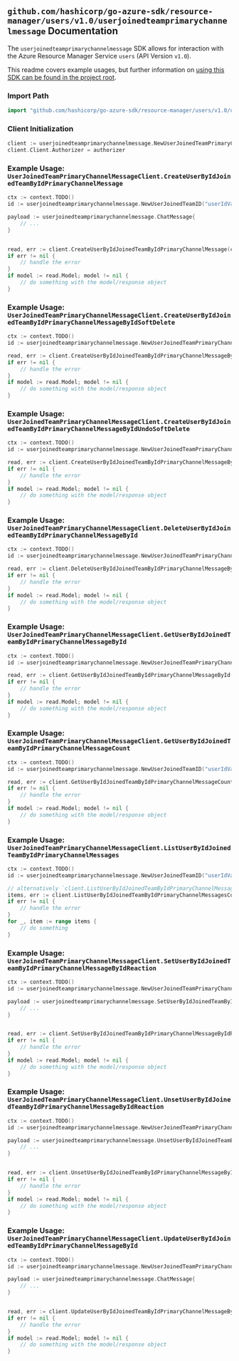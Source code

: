 
## `github.com/hashicorp/go-azure-sdk/resource-manager/users/v1.0/userjoinedteamprimarychannelmessage` Documentation

The `userjoinedteamprimarychannelmessage` SDK allows for interaction with the Azure Resource Manager Service `users` (API Version `v1.0`).

This readme covers example usages, but further information on [using this SDK can be found in the project root](https://github.com/hashicorp/go-azure-sdk/tree/main/docs).

### Import Path

```go
import "github.com/hashicorp/go-azure-sdk/resource-manager/users/v1.0/userjoinedteamprimarychannelmessage"
```


### Client Initialization

```go
client := userjoinedteamprimarychannelmessage.NewUserJoinedTeamPrimaryChannelMessageClientWithBaseURI("https://management.azure.com")
client.Client.Authorizer = authorizer
```


### Example Usage: `UserJoinedTeamPrimaryChannelMessageClient.CreateUserByIdJoinedTeamByIdPrimaryChannelMessage`

```go
ctx := context.TODO()
id := userjoinedteamprimarychannelmessage.NewUserJoinedTeamID("userIdValue", "teamIdValue")

payload := userjoinedteamprimarychannelmessage.ChatMessage{
	// ...
}


read, err := client.CreateUserByIdJoinedTeamByIdPrimaryChannelMessage(ctx, id, payload)
if err != nil {
	// handle the error
}
if model := read.Model; model != nil {
	// do something with the model/response object
}
```


### Example Usage: `UserJoinedTeamPrimaryChannelMessageClient.CreateUserByIdJoinedTeamByIdPrimaryChannelMessageByIdSoftDelete`

```go
ctx := context.TODO()
id := userjoinedteamprimarychannelmessage.NewUserJoinedTeamPrimaryChannelMessageID("userIdValue", "teamIdValue", "chatMessageIdValue")

read, err := client.CreateUserByIdJoinedTeamByIdPrimaryChannelMessageByIdSoftDelete(ctx, id)
if err != nil {
	// handle the error
}
if model := read.Model; model != nil {
	// do something with the model/response object
}
```


### Example Usage: `UserJoinedTeamPrimaryChannelMessageClient.CreateUserByIdJoinedTeamByIdPrimaryChannelMessageByIdUndoSoftDelete`

```go
ctx := context.TODO()
id := userjoinedteamprimarychannelmessage.NewUserJoinedTeamPrimaryChannelMessageID("userIdValue", "teamIdValue", "chatMessageIdValue")

read, err := client.CreateUserByIdJoinedTeamByIdPrimaryChannelMessageByIdUndoSoftDelete(ctx, id)
if err != nil {
	// handle the error
}
if model := read.Model; model != nil {
	// do something with the model/response object
}
```


### Example Usage: `UserJoinedTeamPrimaryChannelMessageClient.DeleteUserByIdJoinedTeamByIdPrimaryChannelMessageById`

```go
ctx := context.TODO()
id := userjoinedteamprimarychannelmessage.NewUserJoinedTeamPrimaryChannelMessageID("userIdValue", "teamIdValue", "chatMessageIdValue")

read, err := client.DeleteUserByIdJoinedTeamByIdPrimaryChannelMessageById(ctx, id)
if err != nil {
	// handle the error
}
if model := read.Model; model != nil {
	// do something with the model/response object
}
```


### Example Usage: `UserJoinedTeamPrimaryChannelMessageClient.GetUserByIdJoinedTeamByIdPrimaryChannelMessageById`

```go
ctx := context.TODO()
id := userjoinedteamprimarychannelmessage.NewUserJoinedTeamPrimaryChannelMessageID("userIdValue", "teamIdValue", "chatMessageIdValue")

read, err := client.GetUserByIdJoinedTeamByIdPrimaryChannelMessageById(ctx, id)
if err != nil {
	// handle the error
}
if model := read.Model; model != nil {
	// do something with the model/response object
}
```


### Example Usage: `UserJoinedTeamPrimaryChannelMessageClient.GetUserByIdJoinedTeamByIdPrimaryChannelMessageCount`

```go
ctx := context.TODO()
id := userjoinedteamprimarychannelmessage.NewUserJoinedTeamID("userIdValue", "teamIdValue")

read, err := client.GetUserByIdJoinedTeamByIdPrimaryChannelMessageCount(ctx, id)
if err != nil {
	// handle the error
}
if model := read.Model; model != nil {
	// do something with the model/response object
}
```


### Example Usage: `UserJoinedTeamPrimaryChannelMessageClient.ListUserByIdJoinedTeamByIdPrimaryChannelMessages`

```go
ctx := context.TODO()
id := userjoinedteamprimarychannelmessage.NewUserJoinedTeamID("userIdValue", "teamIdValue")

// alternatively `client.ListUserByIdJoinedTeamByIdPrimaryChannelMessages(ctx, id)` can be used to do batched pagination
items, err := client.ListUserByIdJoinedTeamByIdPrimaryChannelMessagesComplete(ctx, id)
if err != nil {
	// handle the error
}
for _, item := range items {
	// do something
}
```


### Example Usage: `UserJoinedTeamPrimaryChannelMessageClient.SetUserByIdJoinedTeamByIdPrimaryChannelMessageByIdReaction`

```go
ctx := context.TODO()
id := userjoinedteamprimarychannelmessage.NewUserJoinedTeamPrimaryChannelMessageID("userIdValue", "teamIdValue", "chatMessageIdValue")

payload := userjoinedteamprimarychannelmessage.SetUserByIdJoinedTeamByIdPrimaryChannelMessageByIdReactionRequest{
	// ...
}


read, err := client.SetUserByIdJoinedTeamByIdPrimaryChannelMessageByIdReaction(ctx, id, payload)
if err != nil {
	// handle the error
}
if model := read.Model; model != nil {
	// do something with the model/response object
}
```


### Example Usage: `UserJoinedTeamPrimaryChannelMessageClient.UnsetUserByIdJoinedTeamByIdPrimaryChannelMessageByIdReaction`

```go
ctx := context.TODO()
id := userjoinedteamprimarychannelmessage.NewUserJoinedTeamPrimaryChannelMessageID("userIdValue", "teamIdValue", "chatMessageIdValue")

payload := userjoinedteamprimarychannelmessage.UnsetUserByIdJoinedTeamByIdPrimaryChannelMessageByIdReactionRequest{
	// ...
}


read, err := client.UnsetUserByIdJoinedTeamByIdPrimaryChannelMessageByIdReaction(ctx, id, payload)
if err != nil {
	// handle the error
}
if model := read.Model; model != nil {
	// do something with the model/response object
}
```


### Example Usage: `UserJoinedTeamPrimaryChannelMessageClient.UpdateUserByIdJoinedTeamByIdPrimaryChannelMessageById`

```go
ctx := context.TODO()
id := userjoinedteamprimarychannelmessage.NewUserJoinedTeamPrimaryChannelMessageID("userIdValue", "teamIdValue", "chatMessageIdValue")

payload := userjoinedteamprimarychannelmessage.ChatMessage{
	// ...
}


read, err := client.UpdateUserByIdJoinedTeamByIdPrimaryChannelMessageById(ctx, id, payload)
if err != nil {
	// handle the error
}
if model := read.Model; model != nil {
	// do something with the model/response object
}
```
